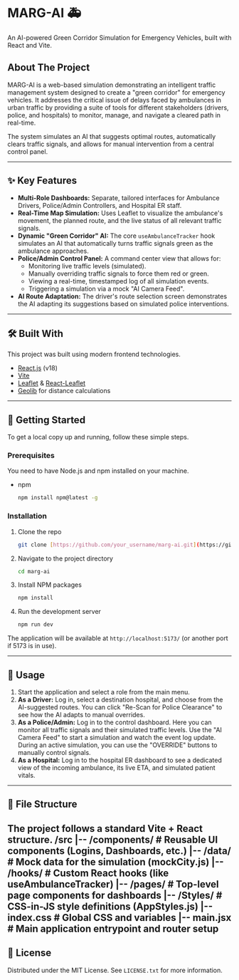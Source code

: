 # MARG-AI 🚑

An AI-powered Green Corridor Simulation for Emergency Vehicles, built with React and Vite.



## About The Project

MARG-AI is a web-based simulation demonstrating an intelligent traffic management system designed to create a "green corridor" for emergency vehicles. It addresses the critical issue of delays faced by ambulances in urban traffic by providing a suite of tools for different stakeholders (drivers, police, and hospitals) to monitor, manage, and navigate a cleared path in real-time.

The system simulates an AI that suggests optimal routes, automatically clears traffic signals, and allows for manual intervention from a central control panel.

---
## ✨ Key Features

* **Multi-Role Dashboards:** Separate, tailored interfaces for Ambulance Drivers, Police/Admin Controllers, and Hospital ER staff.
* **Real-Time Map Simulation:** Uses Leaflet to visualize the ambulance's movement, the planned route, and the live status of all relevant traffic signals.
* **Dynamic "Green Corridor" AI:** The core `useAmbulanceTracker` hook simulates an AI that automatically turns traffic signals green as the ambulance approaches.
* **Police/Admin Control Panel:** A command center view that allows for:
    * Monitoring live traffic levels (simulated).
    * Manually overriding traffic signals to force them red or green.
    * Viewing a real-time, timestamped log of all simulation events.
    * Triggering a simulation via a mock "AI Camera Feed".
* **AI Route Adaptation:** The driver's route selection screen demonstrates the AI adapting its suggestions based on simulated police interventions.

---
## 🛠️ Built With

This project was built using modern frontend technologies.

* [React.js](https://reactjs.org/) (v18)
* [Vite](https://vitejs.dev/)
* [Leaflet](https://leafletjs.com/) & [React-Leaflet](https://react-leaflet.js.org/)
* [Geolib](https://github.com/manuelbieh/geolib) for distance calculations

---
## 🚀 Getting Started

To get a local copy up and running, follow these simple steps.

### Prerequisites

You need to have Node.js and npm installed on your machine.
* npm
    ```sh
    npm install npm@latest -g
    ```

### Installation

1.  Clone the repo
    ```sh
    git clone [https://github.com/your_username/marg-ai.git](https://github.com/your_username/marg-ai.git)
    ```
2.  Navigate to the project directory
    ```sh
    cd marg-ai
    ```
3.  Install NPM packages
    ```sh
    npm install
    ```
4.  Run the development server
    ```sh
    npm run dev
    ```
The application will be available at `http://localhost:5173/` (or another port if 5173 is in use).

---
## 📖 Usage

1.  Start the application and select a role from the main menu.
2.  **As a Driver:** Log in, select a destination hospital, and choose from the AI-suggested routes. You can click "Re-Scan for Police Clearance" to see how the AI adapts to manual overrides.
3.  **As a Police/Admin:** Log in to the control dashboard. Here you can monitor all traffic signals and their simulated traffic levels. Use the "AI Camera Feed" to start a simulation and watch the event log update. During an active simulation, you can use the "OVERRIDE" buttons to manually control signals.
4.  **As a Hospital:** Log in to the hospital ER dashboard to see a dedicated view of the incoming ambulance, its live ETA, and simulated patient vitals.

---
## 📂 File Structure

The project follows a standard Vite + React structure.
/src
|-- /components/   # Reusable UI components (Logins, Dashboards, etc.)
|-- /data/         # Mock data for the simulation (mockCity.js)
|-- /hooks/        # Custom React hooks (like useAmbulanceTracker)
|-- /pages/        # Top-level page components for dashboards
|-- /Styles/       # CSS-in-JS style definitions (AppStyles.js)
|-- index.css      # Global CSS and variables
|-- main.jsx       # Main application entrypoint and router setup
---
## 📄 License

Distributed under the MIT License. See `LICENSE.txt` for more information.